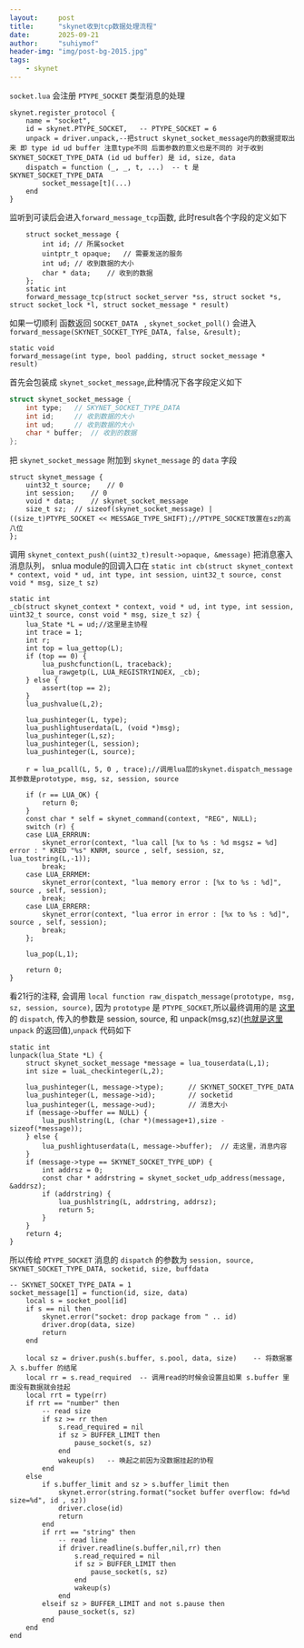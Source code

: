 ```yaml
---
layout:     post
title:      "skynet收到tcp数据处理流程"
date:       2025-09-21
author:     "suhiymof"
header-img: "img/post-bg-2015.jpg"
tags:
    - skynet
---
```


<span id = "jump1">`socket.lua` 会注册 `PTYPE_SOCKET` 类型消息的处理</span>

```lua{.line-numbers}
skynet.register_protocol {
	name = "socket",
	id = skynet.PTYPE_SOCKET,	-- PTYPE_SOCKET = 6
	unpack = driver.unpack,--把struct skynet_socket_message内的数据提取出来 即 type id ud buffer 注意type不同 后面参数的意义也是不同的 对于收到 SKYNET_SOCKET_TYPE_DATA (id ud buffer) 是 id, size, data
	dispatch = function (_, _, t, ...)  -- t 是 SKYNET_SOCKET_TYPE_DATA
		socket_message[t](...)
	end
}
```

监听到可读后会进入`forward_message_tcp`函数, 此时result各个字段的定义如下
    
```c{.line-numbers}
    struct socket_message {
        int id; // 所属socket
        uintptr_t opaque;   // 需要发送的服务
        int ud;	// 收到数据的大小
        char * data;    // 收到的数据
    };
    static int
    forward_message_tcp(struct socket_server *ss, struct socket *s, struct socket_lock *l, struct socket_message * result)
```

如果一切顺利 函数返回 `SOCKET_DATA ` , `skynet_socket_poll()` 会进入 `forward_message(SKYNET_SOCKET_TYPE_DATA, false, &result);`

```c{.line-numbers}
static void
forward_message(int type, bool padding, struct socket_message * result)
```

首先会包装成 `skynet_socket_message`,此种情况下各字段定义如下

```c {.line-numbers}
struct skynet_socket_message {
	int type;   // SKYNET_SOCKET_TYPE_DATA
	int id;     // 收到数据的大小
	int ud;     // 收到数据的大小
	char * buffer;  // 收到的数据 
};
```

把 `skynet_socket_message` 附加到 `skynet_message` 的 `data` 字段

```c{.line-numbers}
struct skynet_message {
	uint32_t source;    // 0
	int session;    // 0
	void * data;    // skynet_socket_message
	size_t sz;  // sizeof(skynet_socket_message) | ((size_t)PTYPE_SOCKET << MESSAGE_TYPE_SHIFT);//PTYPE_SOCKET放置在sz的高八位
};
```

调用 `skynet_context_push((uint32_t)result->opaque, &message)` 把消息塞入消息队列， snlua module的回调入口在 `static int cb(struct skynet_context * context, void * ud, int type, int session, uint32_t source, const void * msg, size_t sz)`

```c{.line-numbers}
static int
_cb(struct skynet_context * context, void * ud, int type, int session, uint32_t source, const void * msg, size_t sz) {
	lua_State *L = ud;//这里是主协程
	int trace = 1;
	int r;
	int top = lua_gettop(L);
	if (top == 0) {
		lua_pushcfunction(L, traceback);
		lua_rawgetp(L, LUA_REGISTRYINDEX, _cb);
	} else {
		assert(top == 2);
	}
	lua_pushvalue(L,2);

	lua_pushinteger(L, type);
	lua_pushlightuserdata(L, (void *)msg);
	lua_pushinteger(L,sz);
	lua_pushinteger(L, session);
	lua_pushinteger(L, source);

	r = lua_pcall(L, 5, 0 , trace);//调用lua层的skynet.dispatch_message 其参数是prototype, msg, sz, session, source

	if (r == LUA_OK) {
		return 0;
	}
	const char * self = skynet_command(context, "REG", NULL);
	switch (r) {
	case LUA_ERRRUN:
		skynet_error(context, "lua call [%x to %s : %d msgsz = %d] error : " KRED "%s" KNRM, source , self, session, sz, lua_tostring(L,-1));
		break;
	case LUA_ERRMEM:
		skynet_error(context, "lua memory error : [%x to %s : %d]", source , self, session);
		break;
	case LUA_ERRERR:
		skynet_error(context, "lua error in error : [%x to %s : %d]", source , self, session);
		break;
	};

	lua_pop(L,1);

	return 0;
}
```

看21行的注释, 会调用 `local function raw_dispatch_message(prototype, msg, sz, session, source)`, 因为 `prototype` 是  `PTYPE_SOCKET`,所以最终调用的是 [这里](#jump1) 的 `dispatch`, 传入的参数是 session, source, 和 unpack(msg,sz)([也就是这里](#jump1)  `unpack` 的返回值),`unpack` 代码如下

```c{.line-numbers}
static int
lunpack(lua_State *L) {
	struct skynet_socket_message *message = lua_touserdata(L,1);
	int size = luaL_checkinteger(L,2);

	lua_pushinteger(L, message->type);      // SKYNET_SOCKET_TYPE_DATA
	lua_pushinteger(L, message->id);        // socketid
	lua_pushinteger(L, message->ud);        // 消息大小
	if (message->buffer == NULL) {
		lua_pushlstring(L, (char *)(message+1),size - sizeof(*message));
	} else {
		lua_pushlightuserdata(L, message->buffer);  // 走这里，消息内容
	}
	if (message->type == SKYNET_SOCKET_TYPE_UDP) {
		int addrsz = 0;
		const char * addrstring = skynet_socket_udp_address(message, &addrsz);
		if (addrstring) {
			lua_pushlstring(L, addrstring, addrsz);
			return 5;
		}
	}
	return 4;
}
```

所以传给 `PTYPE_SOCKET` 消息的 `dispatch` 的参数为 `session, source, SKYNET_SOCKET_TYPE_DATA, socketid, size, buffdata`

```lua{.line-numbers}
-- SKYNET_SOCKET_TYPE_DATA = 1
socket_message[1] = function(id, size, data)
	local s = socket_pool[id]
	if s == nil then
		skynet.error("socket: drop package from " .. id)
		driver.drop(data, size)
		return
	end

	local sz = driver.push(s.buffer, s.pool, data, size)    -- 将数据塞入 s.buffer 的结尾
	local rr = s.read_required  -- 调用read的时候会设置且如果 s.buffer 里面没有数据就会挂起
	local rrt = type(rr)
	if rrt == "number" then
		-- read size
		if sz >= rr then
			s.read_required = nil
			if sz > BUFFER_LIMIT then
				pause_socket(s, sz)
			end
			wakeup(s)   -- 唤起之前因为没数据挂起的协程
		end
	else
		if s.buffer_limit and sz > s.buffer_limit then
			skynet.error(string.format("socket buffer overflow: fd=%d size=%d", id , sz))
			driver.close(id)
			return
		end
		if rrt == "string" then
			-- read line
			if driver.readline(s.buffer,nil,rr) then
				s.read_required = nil
				if sz > BUFFER_LIMIT then
					pause_socket(s, sz)
				end
				wakeup(s)
			end
		elseif sz > BUFFER_LIMIT and not s.pause then
			pause_socket(s, sz)
		end
	end
end
```
